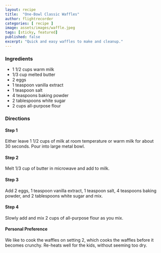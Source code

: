 ```yaml
---
layout: recipe
title:  "One-Bowl Classic Waffles"
author: flightrecorder
categories: [ recipe ]
image: assets/images/waffle.jpeg
tags: [sticky, featured]
published: false
excerpt: "Quick and easy waffles to make and cleanup."
---
```


### Ingredients

- 1 1/2 cups warm milk
- 1/3 cup melted butter
- 2 eggs
- 1 teaspoon vanilla extract
- 1 teaspoon salt
- 4 teaspoons baking powder
- 2 tablespoons white sugar
- 2 cups all-purpose flour

### Directions

#### Step 1
Either leave 1 1/2 cups of milk at room temperature or warm milk for about 30 seconds.  Pour into large metal bowl.

#### Step 2
Melt 1/3 cup of butter in microwave and add to milk.

#### Step 3
Add 2 eggs, 1 teaspoon vanilla extract, 1 teaspoon salt, 4 teaspoons baking powder, and 2 tablespoons white sugar and mix.

#### Step 4
Slowly add and mix 2 cups of all-purpose flour as you mix.

#### Personal Preference
We like to cook the waffles on setting 2, which cooks the waffles before it becomes crunchy.  Re-heats well for the kids, without seeming too dry.

